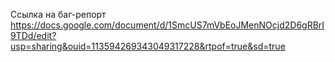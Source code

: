 Ссылка на баг-репорт https://docs.google.com/document/d/1SmcUS7mVbEoJMenNOcjd2D6gRBrI9TDd/edit?usp=sharing&ouid=113594269343049317228&rtpof=true&sd=true
